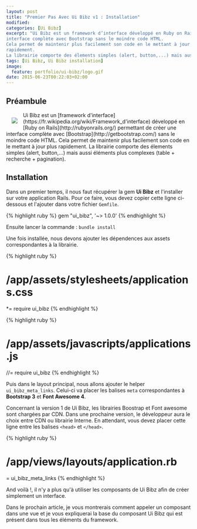 ```yaml
---
layout: post
title: "Premier Pas Avec Ui Bibz v1 : Installation"
modified:
categories: [Ui Bibz]
excerpt: "Ui Bibz est un framework d’interface développé en Ruby on Rails permettant de créer une
interface complète avec Bootstrap sans le moindre code HTML.
Cela permet de maintenir plus facilement son code en le mettant à jour plus
rapidement.
La librairie comporte des élements simples (alert, button,...) mais aussi éléments plus complexes (table + recherche + pagination)."
tags: [Ui Bibz, Ui Bibz installation]
image:
  feature: portfolio/ui-bibz/logo.gif
date: 2015-06-23T00:22:03+02:00
---
```


## Préambule

<img src="https://github.com/thooams/Ui-Bibz/raw/master/doc/images/ui-bibz-logo-without-border.gif" style="float: left; margin: 15px" />
Ui Bibz est un [framework d'interface](https://fr.wikipedia.org/wiki/Framework_d'interface)
développé en [Ruby on Rails](http://rubyonrails.org/) permettant de créer une interface
complète avec [Bootstrap](http://getbootstrap.com/) sans le moindre code HTML.
Cela permet de maintenir plus facilement son code en le mettant à jour plus
rapidement.
La librairie comporte des élements simples (alert, button,...) mais aussi éléments plus
complexes (table + recherche + pagination).

## Installation

Dans un premier temps, il nous faut récupérer la gem **Ui Bibz** et l'installer sur votre
application Rails. Pour ce faire, vous devez copier cette ligne ci-dessous et
l'ajouter dans votre fichier ```Gemfile```.

{% highlight ruby %}
  gem "ui_bibz", '~> 1.0.0'
{% endhighlight %}

Ensuite lancer la commande : ```bundle install```

Une fois installée, nous devons ajouter les dépendences aux assets
correspondantes à la librairie.

{% highlight ruby %}
# /app/assets/stylesheets/applications.css

*= require ui_bibz
{% endhighlight %}

{% highlight ruby %}
# /app/assets/javascripts/applications.js

//= require ui_bibz
{% endhighlight %}


Puis dans le layout principal, nous allons ajouter le helper ```ui_bibz_meta_links```. Celui-ci
va placer les balises ```meta``` correspondantes à **Bootstrap 3** et **Font Awesome 4**.

Concernant la version 1 de Ui Bibz, les librairies Boostrap et Font awesome sont chargées
par CDN. Dans une prochaine version, le développeur aura le choix entre CDN ou
librairie Interne. En attendant, vous devez placer cette ligne entre les balises ```<head>``` et ```</head>```.

{% highlight ruby %}
# /app/views/layouts/application.rb

= ui_bibz_meta_links
{% endhighlight %}


And voilà !, il n'y a plus qu'à utiliser les composants de Ui Bibz afin de créer
simplement un interface.

Dans le prochain article, je vous montrerais comment
appeler un composant dans une vue et je vous expliquerai la base du
composant Ui Bibz qui est présent dans tous les éléments du framework.

